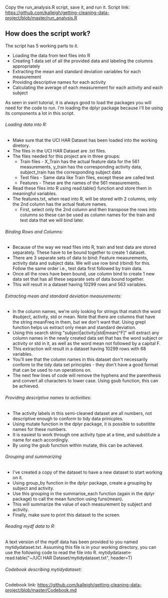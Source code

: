 Copy the run_analysis.R script, save it, and run it. 
Script link: https://github.com/kalleigh/getting-cleaning-data-project/blob/master/run_analysis.R

##  How does the script work?  
The script has 5 working parts to it. 
* Loading the data from text files into R
* Creating 1 data set of all the provided data and labeling the columns appropriately
* Extracting the mean and standard deviation variables for each measurement
* Providing descriptive names for each activity
* Calculating the average of each measurement for each activity and each subject

As seen in swirl tutorial, it is always good to load the packages you will need for the code to run. I'm loading the dplyr package because I'll be using its components a lot in this script. 

###### Loading data into R: 
* Make sure that the UCI HAR Dataset has been loaded into the working diretory. 
* The files in the UCI HAR Dataset are .txt files. 
* The files needed for this project are in three groups: 
  * Train files - X_Train has the actual feature data for the 561 measurements, y_train has the corresponding activity data,   subject_train has the corresponding subject data
  * Test files - Same data like Train files, except these are called test
  * Features - These are the names of the 561 measurements. 
* Read these files into R using read.table() function and store them in meaningful variables. 
* The features.txt, when read into R, will be stored with 2 columns, only the 2nd column has the actual feature names. 
  * First, select only the 2nd column and then transpose the rows into columns so these can be used as column names for the train and test data that we will bind later. 
  
###### Binding Rows and Columns: 
* Because of the way we read files into R, train and test data are stored separately. These have to be bound together to create 1 dataset. 
* There are 3 separate sets of data to bind: Feature measurements, activity data and subject data. We will use row bind (rbind) for this. Follow the same order i.e., test data first followed by train data. 
* Once all the rows have been bound, use column bind to create 1 new data set that has all these separate sets of data bound together.
* This will result in a dataset having 10299 rows and 563 variables. 

###### Extracting mean and standard deviation measurements: 
* In the column names, we're only looking for strings that match the word #subject, activity, std or mean. Note that there are columns that have the string meanFreq in them, but we don't want that. Using grepl function helps us extract only mean and standard deviation. 
* Using this search string "subject|activity|std|mean[^F]" will extract any column names in the newly created data set that has the word subject or activity or std in it, as well as the word mean not followed by a capital F. 
* This extraction will result in a dataset having 10299 rows with 68 variables. 
* You'll see that the column names in this dataset don't necessarily conform to the tidy data set principles - they don't have a good format that can be used to run operations on. 
* The next few lines of code will remove the hyphens and the parenthesis and convert all characters to lower case. Using gsub function, this can be achieved. 

###### Providing descriptive names to activiities: 
* The activity labels in this semi-cleaned dataset are all numbers, not descriptive enough to conform to tidy data prinicples. 
* Using mutate function in the dplyr package, it is possible to substitite names for these numbers. 
* It is easiest to work through one activity type at a time, and substitute a name for each accordingly. 
* By using the gsub function within mutate, this can be achieved. 

###### Grouping and summarizing
* I've created a copy of the dataset to have a new dataset to start working on it. 
* Using group_by function in the dplyr package, create a grouping by subject and activity. 
* Use this grouping in the summarise_each function (again in the dplyr package) to call the mean function using funs(mean). 
* This will summarize the value of each measurement by subject and activity. 
* Finally, make sure to print this dataset to the screen. 

###### Reading mydf data to R: 
A text version of the mydf data has been provided to you named mytidydataset.txt. Assuming this file is in your working directory, you can use the following code to read the file into R. 
mytidydataset<-read.table("~/UCI HAR Dataset/mytidydataset.txt", header=T)

###### Codebook describing mytidydataset: 
Codebook link: https://github.com/kalleigh/getting-cleaning-data-project/blob/master/Codebook.md
